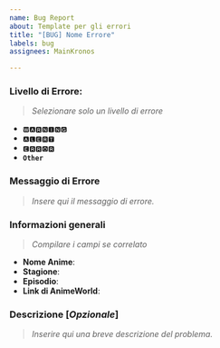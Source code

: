 ```yaml
---
name: Bug Report
about: Template per gli errori
title: "[BUG] Nome Errore"
labels: bug
assignees: MainKronos

---
```


### Livello di Errore:
> _Selezionare solo un livello di errore_
- `🆆🅰🆁🅽🅸🅽🅶`
- `🅰🅻🅴🆁🆃`
- `🅴🆁🆁🅾🆁`
- **`Other`**

### Messaggio di Errore
> _Insere qui il messaggio di errore._

### Informazioni generali
> _Compilare i campi se correlato_
- **Nome Anime**: 
- **Stagione**: 
- **Episodio**: 
- **Link di AnimeWorld**: 

### Descrizione [_Opzionale_]
> _Inserire qui una breve descrizione del problema._
